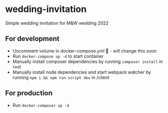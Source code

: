 # wedding-invitation
Simple wedding invitation for M&amp;W wedding 2022

## For development
- Uncomment volume in docker-compose.yml 🤤 - will change this soon
- Run `docker-compose up -d` to start container
- Manually install composer dependencies by running `composer install` in root
- Manually install node dependencies and start webpack watcher by running `npm i && npm run-script dev` in /client

## For production
- Run `docker-composer up -d`
